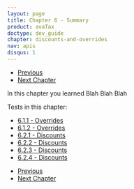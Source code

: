 ```yaml
---
layout: page
title: Chapter 6 - Summary
product: avaTax
doctype: dev_guide
chapter: discounts-and-overrides
nav: apis
disqus: 1
---
```


<ul class="pager">
  <li class="previous"><a href="/avatax/dev-guide/discounts-and-overrides/discounts/"><i class="glyphicon glyphicon-chevron-left"></i>Previous</a></li>
  <li class="next"><a href="/avatax/dev-guide/shipping-and-handling/">Next Chapter<i class="glyphicon glyphicon-chevron-right"></i></a></li>
</ul>

In this chapter you learned Blah Blah Blah

Tests in this chapter:
<ul class="dev-guide-list">
  <li><a href="/avatax/dev-guide/discounts-and-overrides/overrides/#test1">6.1.1 - Overrides</a></li>
  <li><a href="/avatax/dev-guide/discounts-and-overrides/overrides/#test2">6.1.2 - Overrides</a></li>
  <li><a href="/avatax/dev-guide/discounts-and-overrides/discounts/#test1">6.2.1 - Discounts</a></li>
  <li><a href="/avatax/dev-guide/discounts-and-overrides/discounts/#test2">6.2.2 - Discounts</a></li>
  <li><a href="/avatax/dev-guide/discounts-and-overrides/discounts/#test3">6.2.3 - Discounts</a></li>
  <li><a href="/avatax/dev-guide/discounts-and-overrides/discounts/#test4">6.2.4 - Discounts</a></li>
</ul>

<ul class="pager">
  <li class="previous"><a href="/avatax/dev-guide/discounts-and-overrides/discounts/"><i class="glyphicon glyphicon-chevron-left"></i>Previous</a></li>
  <li class="next"><a href="/avatax/dev-guide/shipping-and-handling/">Next Chapter<i class="glyphicon glyphicon-chevron-right"></i></a></li>
</ul>